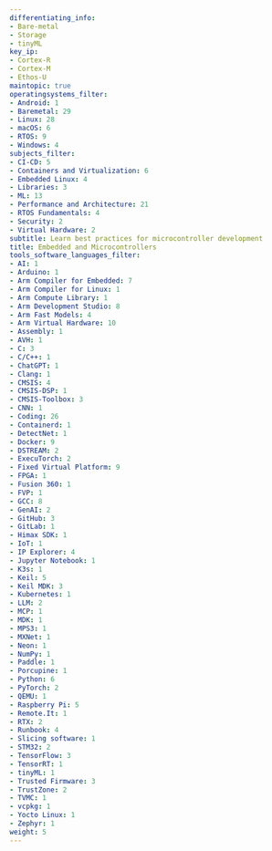 ```yaml
---
differentiating_info:
- Bare-metal
- Storage
- tinyML
key_ip:
- Cortex-R
- Cortex-M
- Ethos-U
maintopic: true
operatingsystems_filter:
- Android: 1
- Baremetal: 29
- Linux: 28
- macOS: 6
- RTOS: 9
- Windows: 4
subjects_filter:
- CI-CD: 5
- Containers and Virtualization: 6
- Embedded Linux: 4
- Libraries: 3
- ML: 13
- Performance and Architecture: 21
- RTOS Fundamentals: 4
- Security: 2
- Virtual Hardware: 2
subtitle: Learn best practices for microcontroller development
title: Embedded and Microcontrollers
tools_software_languages_filter:
- AI: 1
- Arduino: 1
- Arm Compiler for Embedded: 7
- Arm Compiler for Linux: 1
- Arm Compute Library: 1
- Arm Development Studio: 8
- Arm Fast Models: 4
- Arm Virtual Hardware: 10
- Assembly: 1
- AVH: 1
- C: 3
- C/C++: 1
- ChatGPT: 1
- Clang: 1
- CMSIS: 4
- CMSIS-DSP: 1
- CMSIS-Toolbox: 3
- CNN: 1
- Coding: 26
- Containerd: 1
- DetectNet: 1
- Docker: 9
- DSTREAM: 2
- ExecuTorch: 2
- Fixed Virtual Platform: 9
- FPGA: 1
- Fusion 360: 1
- FVP: 1
- GCC: 8
- GenAI: 2
- GitHub: 3
- GitLab: 1
- Himax SDK: 1
- IoT: 1
- IP Explorer: 4
- Jupyter Notebook: 1
- K3s: 1
- Keil: 5
- Keil MDK: 3
- Kubernetes: 1
- LLM: 2
- MCP: 1
- MDK: 1
- MPS3: 1
- MXNet: 1
- Neon: 1
- NumPy: 1
- Paddle: 1
- Porcupine: 1
- Python: 6
- PyTorch: 2
- QEMU: 1
- Raspberry Pi: 5
- Remote.It: 1
- RTX: 2
- Runbook: 4
- Slicing software: 1
- STM32: 2
- TensorFlow: 3
- TensorRT: 1
- tinyML: 1
- Trusted Firmware: 3
- TrustZone: 2
- TVMC: 1
- vcpkg: 1
- Yocto Linux: 1
- Zephyr: 1
weight: 5
---
```

